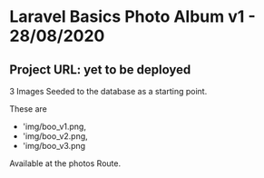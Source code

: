 
# Laravel Basics Photo Album  v1   - 28/08/2020

## Project URL: yet to be deployed

3 Images Seeded to the database as a starting point.

These are

 + 'img/boo_v1.png,
 + 'img/boo_v2.png,
 + 'img/boo_v3.png

 Available at the photos Route.